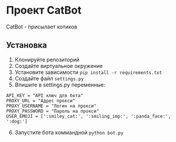 # Проект CatBot 

CatBot - присылает котиков

## Установка 

1. Клонируйте репозиторий 
2. Создайте виртуальное окружение
3. Установите зависимости `pip install -r requirements.txt`
4. Создайте  файл `settings.py`
5. Впишите в settings.py переменные:
```
API_KEY = "API ключ для бота"
PROXY_URL = "Адрес прокси"
PROXY_USERNAME = "Логин на прокси"
PROXY_PASSWORD = "Пароль на прокси"
USER_EMOJI = [':smiley_cat:', ':smiling_imp:', ':panda_face:', ':dog:']
```
6. Запустите бота коммандной `python bot.py`